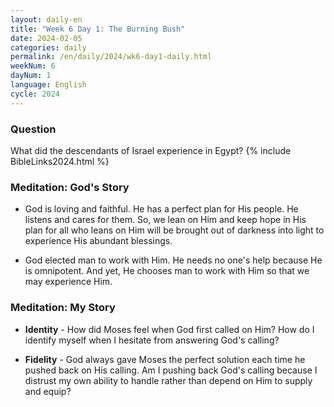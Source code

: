 ```yaml
---
layout: daily-en
title: "Week 6 Day 1: The Burning Bush"
date: 2024-02-05
categories: daily
permalink: /en/daily/2024/wk6-day1-daily.html
weekNum: 6
dayNum: 1
language: English
cycle: 2024
---
```


### Question     
What did the descendants of Israel experience in Egypt?
{% include BibleLinks2024.html %} 

### Meditation: God's Story   
+ God is loving and faithful. He has a perfect plan for His people. He listens and cares for them. So, we lean on Him and keep hope in His plan for all who leans on Him will be brought out of darkness into light to experience His abundant blessings. 

+ God elected man to work with Him. He needs no one's help because He is omnipotent. And yet, He chooses man to work with Him so that we may experience Him. 

### Meditation: My Story   
+ **Identity** - How did Moses feel when God first called on Him? How do I identify myself when I hesitate from answering God's calling? 

+ **Fidelity** - God always gave Moses the perfect solution each time he pushed back on His calling. Am I pushing back God's calling because I distrust my own ability to handle rather than depend on Him to supply and equip? 
